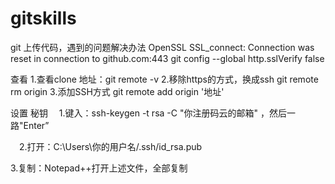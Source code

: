 # gitskills
git 上传代码，遇到的问题解决办法
OpenSSL SSL_connect: Connection was reset in connection to github.com:443
git config --global http.sslVerify false

查看 
 1.查看clone 地址：git remote -v
 2.移除https的方式，换成ssh  git remote rm origin 
 3.添加SSH方式 git remote add origin '地址'

 
设置 秘钥
　1.键入：ssh-keygen -t rsa -C "你注册码云的邮箱" ，然后一路"Enter”

　2.打开：C:\Users\你的用户名/.ssh/id_rsa.pub

 3.复制：Notepad++打开上述文件，全部复制